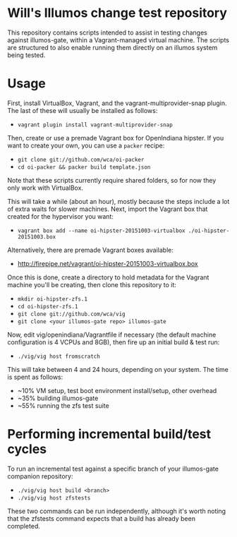 # Will's Illumos change test repository

This repository contains scripts intended to assist in testing changes
against illumos-gate, within a Vagrant-managed virtual machine.  The scripts
are structured to also enable running them directly on an illumos system
being tested.

# Usage

First, install VirtualBox, Vagrant, and the vagrant-multiprovider-snap
plugin.  The last of these will usually be installed as follows:

* `vagrant plugin install vagrant-multiprovider-snap`

Then, create or use a premade Vagrant box for OpenIndiana hipster.  If you
want to create your own, you can use a `packer` recipe:

* `git clone git://github.com/wca/oi-packer`
* `cd oi-packer && packer build template.json`

Note that these scripts currently require shared folders, so for now they
only work with VirtualBox.

This will take a while (about an hour), mostly because the steps include a
lot of extra waits for slower machines.  Next, import the Vagrant box that
created for the hypervisor you want:

* `vagrant box add --name oi-hipster-20151003-virtualbox
  ./oi-hipster-20151003.box`

Alternatively, there are premade Vagrant boxes available:

* http://firepipe.net/vagrant/oi-hipster-20151003-virtualbox.box

Once this is done, create a directory to hold metadata for the Vagrant
machine you'll be creating, then clone this repository to it:

* `mkdir oi-hipster-zfs.1`
* `cd oi-hipster-zfs.1`
* `git clone git://github.com/wca/vig`
* `git clone <your illumos-gate repo> illumos-gate`

Now, edit vig/openindiana/Vagrantfile if necessary (the default machine
configuration is 4 VCPUs and 8GB), then fire up an initial build & test run:

* `./vig/vig host fromscratch`

This will take between 4 and 24 hours, depending on your system.  The time
is spent as follows:

* ~10% VM setup, test boot environment install/setup, other overhead
* ~35% building illumos-gate
* ~55% running the zfs test suite

# Performing incremental build/test cycles

To run an incremental test against a specific branch of your illumos-gate
companion repository:

* `./vig/vig host build <branch>`
* `./vig/vig host zfstests`

These two commands can be run independently, although it's worth noting that
the zfstests command expects that a build has already been completed.
